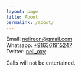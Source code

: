 ```yaml
---
layout: page
title: About
permalink: /about/
---
```


Email: [neilreon@gmail.com](mailto:neilreon+oxy@gmail.com)  
Whatsapp: [+916361915247](wa.me/916361915247)  
Twitter: [neil_oxy](https://www.twitter.com/neil_oxy)  

Calls will not be entertained.